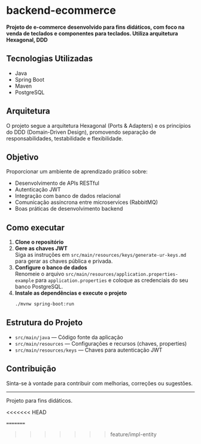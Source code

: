 # backend-ecommerce

**Projeto de e-commerce desenvolvido para fins didáticos, com foco na venda de teclados e componentes para teclados.
Utiliza arquitetura Hexagonal, DDD**

## Tecnologias Utilizadas

- Java
- Spring Boot
- Maven
- PostgreSQL

## Arquitetura

O projeto segue a arquitetura Hexagonal (Ports & Adapters) e os princípios do DDD (Domain-Driven Design), promovendo
separação de responsabilidades, testabilidade e flexibilidade.

## Objetivo

Proporcionar um ambiente de aprendizado prático sobre:

- Desenvolvimento de APIs RESTful
- Autenticação JWT
- Integração com banco de dados relacional
- Comunicação assíncrona entre microservices (RabbitMQ)
- Boas práticas de desenvolvimento backend

## Como executar

1. **Clone o repositório**
2. **Gere as chaves JWT**  
   Siga as instruções em `src/main/resources/keys/generate-ur-keys.md` para gerar as chaves pública e privada.
3. **Configure o banco de dados**  
   Renomeie o arquivo `src/main/resources/application.properties-example` para `application.properties` e coloque as
   credenciais do seu banco PostgreSQL.
5. **Instale as dependências e execute o projeto**
   ```bash
   ./mvnw spring-boot:run
   ```

## Estrutura do Projeto

- `src/main/java` — Código fonte da aplicação
- `src/main/resources` — Configurações e recursos (chaves, properties)
- `src/main/resources/keys` — Chaves para autenticação JWT

## Contribuição

Sinta-se à vontade para contribuir com melhorias, correções ou sugestões.

---

Projeto para fins didáticos.

<<<<<<< HEAD
```
=======
```
>>>>>>> feature/impl-entity
